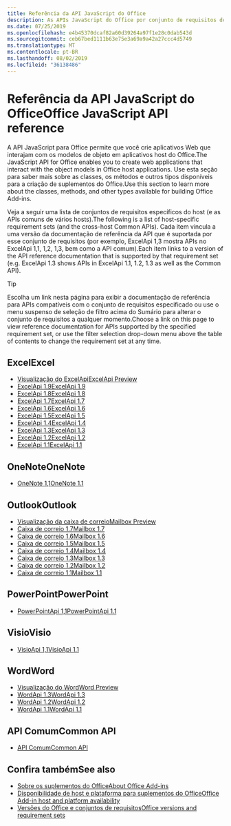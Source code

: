 ```yaml
---
title: Referência da API JavaScript do Office
description: As APIs JavaScript do Office por conjunto de requisitos de host
ms.date: 07/25/2019
ms.openlocfilehash: e4b45370dcaf82a60d39264a97f1e28c0dab543d
ms.sourcegitcommit: ceb67bed1111b63e75e3a69a9a42a27ccc4d5749
ms.translationtype: MT
ms.contentlocale: pt-BR
ms.lasthandoff: 08/02/2019
ms.locfileid: "36138486"
---
```

# <a name="office-javascript-api-reference"></a><span data-ttu-id="57f28-103">Referência da API JavaScript do Office</span><span class="sxs-lookup"><span data-stu-id="57f28-103">Office JavaScript API reference</span></span>

<span data-ttu-id="57f28-104">A API JavaScript para Office permite que você crie aplicativos Web que interajam com os modelos de objeto em aplicativos host do Office.</span><span class="sxs-lookup"><span data-stu-id="57f28-104">The JavaScript API for Office enables you to create web applications that interact with the object models in Office host applications.</span></span> <span data-ttu-id="57f28-105">Use esta seção para saber mais sobre as classes, os métodos e outros tipos disponíveis para a criação de suplementos do Office.</span><span class="sxs-lookup"><span data-stu-id="57f28-105">Use this section to learn more about the classes, methods, and other types available for building Office Add-ins.</span></span>

<span data-ttu-id="57f28-106">Veja a seguir uma lista de conjuntos de requisitos específicos do host (e as APIs comuns de vários hosts).</span><span class="sxs-lookup"><span data-stu-id="57f28-106">The following is a list of host-specific requirement sets (and the cross-host Common APIs).</span></span> <span data-ttu-id="57f28-107">Cada item vincula a uma versão da documentação de referência da API que é suportada por esse conjunto de requisitos (por exemplo, ExcelApi 1,3 mostra APIs no ExcelApi 1,1, 1,2, 1,3, bem como a API comum).</span><span class="sxs-lookup"><span data-stu-id="57f28-107">Each item links to a version of the API reference documentation that is supported by that requirement set (e.g. ExcelApi 1.3 shows APIs in ExcelApi 1.1, 1.2, 1.3 as well as the Common API).</span></span>

> [!TIP]
> <span data-ttu-id="57f28-108">Escolha um link nesta página para exibir a documentação de referência para APIs compatíveis com o conjunto de requisitos especificado ou use o menu suspenso de seleção de filtro acima do Sumário para alterar o conjunto de requisitos a qualquer momento.</span><span class="sxs-lookup"><span data-stu-id="57f28-108">Choose a link on this page to view reference documentation for APIs supported by the specified requirement set, or use the filter selection drop-down menu above the table of contents to change the requirement set at any time.</span></span>

## <a name="excel"></a><span data-ttu-id="57f28-109">Excel</span><span class="sxs-lookup"><span data-stu-id="57f28-109">Excel</span></span>

- [<span data-ttu-id="57f28-110">Visualização do ExcelApi</span><span class="sxs-lookup"><span data-stu-id="57f28-110">ExcelApi Preview</span></span>](/javascript/api/excel?view=excel-js-preview)
- [<span data-ttu-id="57f28-111">ExcelApi 1.9</span><span class="sxs-lookup"><span data-stu-id="57f28-111">ExcelApi 1.9</span></span>](/javascript/api/excel?view=excel-js-1.9)
- [<span data-ttu-id="57f28-112">ExcelApi 1.8</span><span class="sxs-lookup"><span data-stu-id="57f28-112">ExcelApi 1.8</span></span>](/javascript/api/excel?view=excel-js-1.8)
- [<span data-ttu-id="57f28-113">ExcelApi 1.7</span><span class="sxs-lookup"><span data-stu-id="57f28-113">ExcelApi 1.7</span></span>](/javascript/api/excel?view=excel-js-1.7)
- [<span data-ttu-id="57f28-114">ExcelApi 1.6</span><span class="sxs-lookup"><span data-stu-id="57f28-114">ExcelApi 1.6</span></span>](/javascript/api/excel?view=excel-js-1.6)
- [<span data-ttu-id="57f28-115">ExcelApi 1.5</span><span class="sxs-lookup"><span data-stu-id="57f28-115">ExcelApi 1.5</span></span>](/javascript/api/excel?view=excel-js-1.5)
- [<span data-ttu-id="57f28-116">ExcelApi 1.4</span><span class="sxs-lookup"><span data-stu-id="57f28-116">ExcelApi 1.4</span></span>](/javascript/api/excel?view=excel-js-1.4)
- [<span data-ttu-id="57f28-117">ExcelApi 1.3</span><span class="sxs-lookup"><span data-stu-id="57f28-117">ExcelApi 1.3</span></span>](/javascript/api/excel?view=excel-js-1.3)
- [<span data-ttu-id="57f28-118">ExcelApi 1.2</span><span class="sxs-lookup"><span data-stu-id="57f28-118">ExcelApi 1.2</span></span>](/javascript/api/excel?view=excel-js-1.2)
- [<span data-ttu-id="57f28-119">ExcelApi 1.1</span><span class="sxs-lookup"><span data-stu-id="57f28-119">ExcelApi 1.1</span></span>](/javascript/api/excel?view=excel-js-1.1)

## <a name="onenote"></a><span data-ttu-id="57f28-120">OneNote</span><span class="sxs-lookup"><span data-stu-id="57f28-120">OneNote</span></span>

- [<span data-ttu-id="57f28-121">OneNote 1,1</span><span class="sxs-lookup"><span data-stu-id="57f28-121">OneNote 1.1</span></span>](/javascript/api/onenote?view=onenote-js-1.1)

## <a name="outlook"></a><span data-ttu-id="57f28-122">Outlook</span><span class="sxs-lookup"><span data-stu-id="57f28-122">Outlook</span></span>

- [<span data-ttu-id="57f28-123">Visualização da caixa de correio</span><span class="sxs-lookup"><span data-stu-id="57f28-123">Mailbox Preview</span></span>](/javascript/api/outlook?view=outlook-js-preview)
- [<span data-ttu-id="57f28-124">Caixa de correio 1.7</span><span class="sxs-lookup"><span data-stu-id="57f28-124">Mailbox 1.7</span></span>](/javascript/api/outlook?view=outlook-js-1.7)
- [<span data-ttu-id="57f28-125">Caixa de correio 1.6</span><span class="sxs-lookup"><span data-stu-id="57f28-125">Mailbox 1.6</span></span>](/javascript/api/outlook?view=outlook-js-1.6)
- [<span data-ttu-id="57f28-126">Caixa de correio 1.5</span><span class="sxs-lookup"><span data-stu-id="57f28-126">Mailbox 1.5</span></span>](/javascript/api/outlook?view=outlook-js-1.5)
- [<span data-ttu-id="57f28-127"> Caixa de correio 1.4</span><span class="sxs-lookup"><span data-stu-id="57f28-127">Mailbox 1.4</span></span>](/javascript/api/outlook?view=outlook-js-1.4)
- [<span data-ttu-id="57f28-128"> Caixa de correio 1.3</span><span class="sxs-lookup"><span data-stu-id="57f28-128">Mailbox 1.3</span></span>](/javascript/api/outlook?view=outlook-js-1.3)
- [<span data-ttu-id="57f28-129">Caixa de correio 1.2</span><span class="sxs-lookup"><span data-stu-id="57f28-129">Mailbox 1.2</span></span>](/javascript/api/outlook?view=outlook-js-1.2)
- [<span data-ttu-id="57f28-130"> Caixa de correio 1.1</span><span class="sxs-lookup"><span data-stu-id="57f28-130">Mailbox 1.1</span></span>](/javascript/api/outlook?view=outlook-js-1.1)

## <a name="powerpoint"></a><span data-ttu-id="57f28-131">PowerPoint</span><span class="sxs-lookup"><span data-stu-id="57f28-131">PowerPoint</span></span>

- [<span data-ttu-id="57f28-132">PowerPointApi 1,1</span><span class="sxs-lookup"><span data-stu-id="57f28-132">PowerPointApi 1.1</span></span>](/javascript/api/powerpoint?view=powerpoint-js-1.1)

## <a name="visio"></a><span data-ttu-id="57f28-133">Visio</span><span class="sxs-lookup"><span data-stu-id="57f28-133">Visio</span></span>

- [<span data-ttu-id="57f28-134">VisioApi 1,1</span><span class="sxs-lookup"><span data-stu-id="57f28-134">VisioApi 1.1</span></span>](/javascript/api/visio?view=visio-js-1.1)

## <a name="word"></a><span data-ttu-id="57f28-135">Word</span><span class="sxs-lookup"><span data-stu-id="57f28-135">Word</span></span>

- [<span data-ttu-id="57f28-136">Visualização do Word</span><span class="sxs-lookup"><span data-stu-id="57f28-136">Word Preview</span></span>](/javascript/api/word?view=word-js-preview)
- [<span data-ttu-id="57f28-137">WordApi 1.3</span><span class="sxs-lookup"><span data-stu-id="57f28-137">WordApi 1.3</span></span>](/javascript/api/word?view=word-js-1.3)
- [<span data-ttu-id="57f28-138">WordApi 1.2</span><span class="sxs-lookup"><span data-stu-id="57f28-138">WordApi 1.2</span></span>](/javascript/api/word?view=word-js-1.2)
- [<span data-ttu-id="57f28-139">WordApi 1.1</span><span class="sxs-lookup"><span data-stu-id="57f28-139">WordApi 1.1</span></span>](/javascript/api/word?view=word-js-1.1)

## <a name="common-api"></a><span data-ttu-id="57f28-140">API Comum</span><span class="sxs-lookup"><span data-stu-id="57f28-140">Common API</span></span>

- [<span data-ttu-id="57f28-141">API Comum</span><span class="sxs-lookup"><span data-stu-id="57f28-141">Common API</span></span>](/javascript/api/office?view=common-js)

## <a name="see-also"></a><span data-ttu-id="57f28-142">Confira também</span><span class="sxs-lookup"><span data-stu-id="57f28-142">See also</span></span>

- [<span data-ttu-id="57f28-143">Sobre os suplementos do Office</span><span class="sxs-lookup"><span data-stu-id="57f28-143">About Office Add-ins</span></span>](/office/dev/add-ins/overview)
- [<span data-ttu-id="57f28-144">Disponibilidade de host e plataforma para suplementos do Office</span><span class="sxs-lookup"><span data-stu-id="57f28-144">Office Add-in host and platform availability</span></span>](/office/dev/add-ins/overview/office-add-in-availability)
- [<span data-ttu-id="57f28-145">Versões do Office e conjuntos de requisitos</span><span class="sxs-lookup"><span data-stu-id="57f28-145">Office versions and requirement sets</span></span>](/office/dev/add-ins/develop/office-versions-and-requirement-sets)
